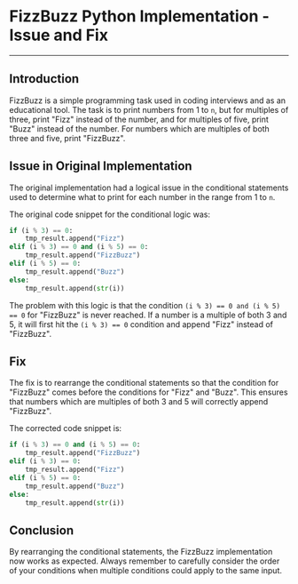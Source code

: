 # FizzBuzz Python Implementation - Issue and Fix
---
## Introduction

FizzBuzz is a simple programming task used in coding interviews and as an educational tool. The task is to print numbers from 1 to `n`, but for multiples of three, print "Fizz" instead of the number, and for multiples of five, print "Buzz" instead of the number. For numbers which are multiples of both three and five, print "FizzBuzz".

## Issue in Original Implementation

The original implementation had a logical issue in the conditional statements used to determine what to print for each number in the range from 1 to `n`.

The original code snippet for the conditional logic was:

```python
if (i % 3) == 0:
    tmp_result.append("Fizz")
elif (i % 3) == 0 and (i % 5) == 0:
    tmp_result.append("FizzBuzz")
elif (i % 5) == 0:
    tmp_result.append("Buzz")
else:
    tmp_result.append(str(i))
```

The problem with this logic is that the condition `(i % 3) == 0 and (i % 5) == 0` for "FizzBuzz" is never reached. If a number is a multiple of both 3 and 5, it will first hit the `(i % 3) == 0` condition and append "Fizz" instead of "FizzBuzz".

## Fix

The fix is to rearrange the conditional statements so that the condition for "FizzBuzz" comes before the conditions for "Fizz" and "Buzz". This ensures that numbers which are multiples of both 3 and 5 will correctly append "FizzBuzz".

The corrected code snippet is:

```python
if (i % 3) == 0 and (i % 5) == 0:
    tmp_result.append("FizzBuzz")
elif (i % 3) == 0:
    tmp_result.append("Fizz")
elif (i % 5) == 0:
    tmp_result.append("Buzz")
else:
    tmp_result.append(str(i))
```

## Conclusion

By rearranging the conditional statements, the FizzBuzz implementation now works as expected. Always remember to carefully consider the order of your conditions when multiple conditions could apply to the same input.
